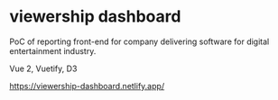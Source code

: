 # viewership dashboard

PoC of reporting front-end for company delivering software for digital entertainment industry.

Vue 2, Vuetify, D3

https://viewership-dashboard.netlify.app/
